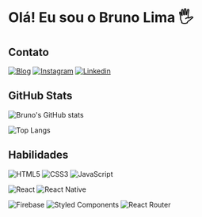 # Olá! Eu sou o Bruno Lima 🖐️

## Contato

[![Blog](https://img.shields.io/website?label=BrunoLima.com&style=for-the-badge&url=https://brunolima.com.br/)]()
[![Instagram](https://img.shields.io/badge/Instagram-E4405F?style=for-the-badge&logo=instagram&logoColor=white)](https://instagram.com/brunblima)
[![Linkedin](https://img.shields.io/badge/LinkedIn-0077B5?style=for-the-badge&logo=linkedin&logoColor=white)](https://www.linkedin.com/in/brunblima/)

## GitHub Stats

![Bruno's GitHub stats](https://github-readme-stats.vercel.app/api?username=brunblima&show_icons=true&hide_title=true&theme=tokyonight&hide=stars)

![Top Langs](https://github-readme-stats.vercel.app/api/top-langs/?username=brunblima&layout=compact&hide_title=true&theme=tokyonight)

## Habilidades

![HTML5](https://img.shields.io/badge/HTML5-E34F26?style=for-the-badge&logo=html5&logoColor=white)
![CSS3](https://img.shields.io/badge/CSS3-1572B6?style=for-the-badge&logo=css3&logoColor=white)
![JavaScript](https://img.shields.io/badge/JavaScript-F7DF1E?style=for-the-badge&logo=javascript&logoColor=black)

![React](https://img.shields.io/badge/React-20232A?style=for-the-badge&logo=react&logoColor=61DAFB)
![React Native](https://img.shields.io/badge/React_Native-20232A?style=for-the-badge&logo=react&logoColor=61DAFB)

![Firebase](https://img.shields.io/badge/Firebase-000?style=for-the-badge&logo=firebase&logoColor=ffca28)
![Styled Components](https://img.shields.io/badge/styled--components-DB7093?style=for-the-badge&logo=styled-components&logoColor=white)
![React Router](https://img.shields.io/badge/React_Router-CA4245?style=for-the-badge&logo=react-router&logoColor=white)
